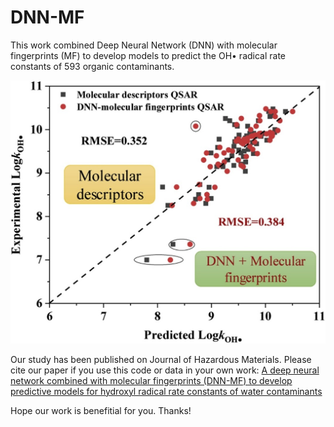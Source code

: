 # DNN-MF

This work combined Deep Neural Network (DNN) with molecular fingerprints (MF) to develop models to predict the OH• radical rate constants of 593 organic contaminants.

![image](figure.jpg)

 
Our study has been published on Journal of Hazardous Materials. Please cite our paper if you use this code or data in your own work: [A deep neural network combined with molecular fingerprints (DNN-MF) to develop predictive models for hydroxyl radical rate constants of water contaminants](https://www.sciencedirect.com/science/article/pii/S0304389419310957#fig0015)

Hope our work is benefitial for you. Thanks!
